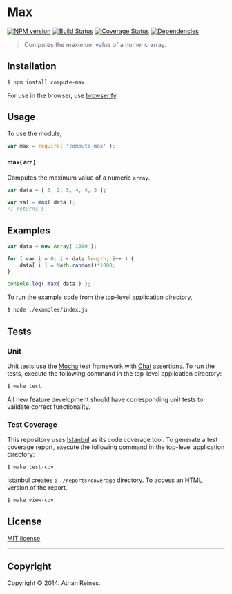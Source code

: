 Max
===
[![NPM version][npm-image]][npm-url] [![Build Status][travis-image]][travis-url] [![Coverage Status][coveralls-image]][coveralls-url] [![Dependencies][dependencies-image]][dependencies-url]

> Computes the maximum value of a numeric array.


## Installation

``` bash
$ npm install compute-max
```

For use in the browser, use [browserify](https://github.com/substack/node-browserify).


## Usage

To use the module,

``` javascript
var max = require( 'compute-max' );
```

#### max( arr )

Computes the maximum value of a numeric `array`.

``` javascript
var data = [ 3, 2, 5, 4, 4, 5 ];

var val = max( data );
// returns 5
```


## Examples

``` javascript
var data = new Array( 1000 );

for ( var i = 0; i < data.length; i++ ) {
	data[ i ] = Math.random()*1000;
}

console.log( max( data ) );
```

To run the example code from the top-level application directory,

``` bash
$ node ./examples/index.js
```


## Tests

### Unit

Unit tests use the [Mocha](http://mochajs.org/) test framework with [Chai](http://chaijs.com) assertions. To run the tests, execute the following command in the top-level application directory:

``` bash
$ make test
```

All new feature development should have corresponding unit tests to validate correct functionality.


### Test Coverage

This repository uses [Istanbul](https://github.com/gotwarlost/istanbul) as its code coverage tool. To generate a test coverage report, execute the following command in the top-level application directory:

``` bash
$ make test-cov
```

Istanbul creates a `./reports/coverage` directory. To access an HTML version of the report,

``` bash
$ make view-cov
```


## License

[MIT license](http://opensource.org/licenses/MIT). 


---
## Copyright

Copyright &copy; 2014. Athan Reines.


[npm-image]: http://img.shields.io/npm/v/compute-max.svg
[npm-url]: https://npmjs.org/package/compute-max

[travis-image]: http://img.shields.io/travis/compute-io/max/master.svg
[travis-url]: https://travis-ci.org/compute-io/max

[coveralls-image]: https://img.shields.io/coveralls/compute-io/max/master.svg
[coveralls-url]: https://coveralls.io/r/compute-io/max?branch=master

[dependencies-image]: http://img.shields.io/david/compute-io/max.svg
[dependencies-url]: https://david-dm.org/compute-io/max

[dev-dependencies-image]: http://img.shields.io/david/dev/compute-io/max.svg
[dev-dependencies-url]: https://david-dm.org/dev/compute-io/max

[github-issues-image]: http://img.shields.io/github/issues/compute-io/max.svg
[github-issues-url]: https://github.com/compute-io/max/issues
